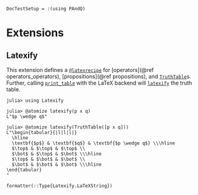
```@meta
DocTestSetup = :(using PAndQ)
```

# Extensions

## Latexify

This extension defines a [`@latexrecipe`](https://korsbo.github.io/Latexify.jl/stable/tutorials/recipes/) for [operators](@ref operators_operators), [propositions](@ref propositions), and [`TruthTable`](@ref)s. Further, calling [`print_table`](@ref) with the LaTeX backend will [`latexify`](https://korsbo.github.io/Latexify.jl/stable/functions/latexify/#Latexify.latexify) the truth table.

```jldoctest
julia> using Latexify

julia> @atomize latexify(p ∧ q)
L"$p \wedge q$"

julia> @atomize latexify(TruthTable([p ∧ q]))
L"\begin{tabular}{|l|l|l|}
  \hline
  \textbf{$p$} & \textbf{$q$} & \textbf{$p \wedge q$} \\\hline
  $\top$ & $\top$ & $\top$ \\
  $\bot$ & $\top$ & $\bot$ \\\hline
  $\top$ & $\bot$ & $\bot$ \\
  $\bot$ & $\bot$ & $\bot$ \\\hline
\end{tabular}
"
```

```@docs
formatter(::Type{Latexify.LaTeXString})
```
